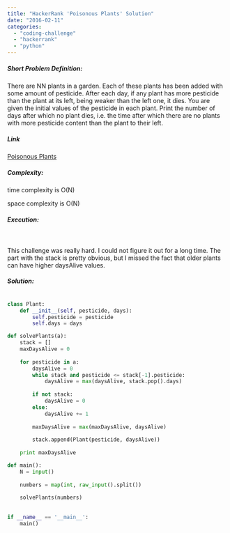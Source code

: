 ```yaml
---
title: "HackerRank 'Poisonous Plants' Solution"
date: "2016-02-11"
categories: 
  - "coding-challenge"
  - "hackerrank"
  - "python"
---
```


##### Short Problem Definition:

There are NN plants in a garden. Each of these plants has been added with some amount of pesticide. After each day, if any plant has more pesticide than the plant at its left, being weaker than the left one, it dies. You are given the initial values of the pesticide in each plant. Print the number of days after which no plant dies, i.e. the time after which there are no plants with more pesticide content than the plant to their left.

##### Link

[Poisonous Plants](https://www.hackerrank.com/challenges/poisonous-plants)

##### Complexity:

time complexity is O(N)

space complexity is O(N)

##### Execution:

 

This challenge was really hard. I could not figure it out for a long time. The part with the stack is pretty obvious, but I missed the fact that older plants can have higher daysAlive values.

##### Solution:

```python

class Plant:
    def __init__(self, pesticide, days):
        self.pesticide = pesticide
        self.days = days

def solvePlants(a):
    stack = []
    maxDaysAlive = 0
    
    for pesticide in a:
        daysAlive = 0
        while stack and pesticide <= stack[-1].pesticide:
            daysAlive = max(daysAlive, stack.pop().days)
            
        if not stack:
            daysAlive = 0
        else:
            daysAlive += 1
            
        maxDaysAlive = max(maxDaysAlive, daysAlive)
        
        stack.append(Plant(pesticide, daysAlive))
    
    print maxDaysAlive

def main():
    N = input()
     
    numbers = map(int, raw_input().split())
     
    solvePlants(numbers)
     
 
if __name__ == '__main__':
    main()
```
